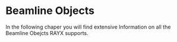# Beamline Objects

In the following chaper you will find extensive Information on all the Beamline Obejcts RAYX supports.  